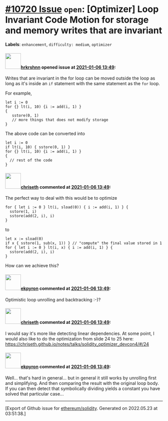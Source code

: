 # [\#10720 Issue](https://github.com/ethereum/solidity/issues/10720) `open`: [Optimizer] Loop Invariant Code Motion for storage and memory writes that are invariant
**Labels**: `enhancement`, `difficulty: medium`, `optimizer`


#### <img src="https://avatars.githubusercontent.com/u/13174375?u=52d702cb6bec53b561afa293cf9cd53ef7a63924&v=4" width="50">[hrkrshnn](https://github.com/hrkrshnn) opened issue at [2021-01-06 13:49](https://github.com/ethereum/solidity/issues/10720):

Writes that are invariant in the for loop can be moved outside the loop as long as it's inside an `if` statement with the same statement as the `for` loop.

For example,

```
let i := 0
for {} lt(i, 10) {i := add(i, 1) }
{
   sstore(0, 1)
   // more things that does not modify storage
}
```

The above code can be converted into

```
let i := 0
if lt(i, 10) { sstore(0, 1) }
for {} lt(i, 10) {i := add(i, 1) }
{
  // rest of the code
}
```


#### <img src="https://avatars.githubusercontent.com/u/9073706?v=4" width="50">[chriseth](https://github.com/chriseth) commented at [2021-01-06 13:49](https://github.com/ethereum/solidity/issues/10720#issuecomment-758785159):

The perfect way to deal with this would be to optimize
```
for { let i := 0 } lt(i, sload(0)) { i := add(i, 1) } {
  sstore(1, i)
  sstore(add(2, i), i)
}
```
to
```
let x := sload(0)
if x { sstore(1, sub(x, 1)) } // "compute" the final value stored in 1
for { let i := 0 } lt(i, x) { i := add(i, 1) } {
  sstore(add(2, i), i)
}
```
How can we achieve this?

#### <img src="https://avatars.githubusercontent.com/u/1347491?v=4" width="50">[ekpyron](https://github.com/ekpyron) commented at [2021-01-06 13:49](https://github.com/ethereum/solidity/issues/10720#issuecomment-758838592):

Optimistic loop unrolling and backtracking :-)?

#### <img src="https://avatars.githubusercontent.com/u/9073706?v=4" width="50">[chriseth](https://github.com/chriseth) commented at [2021-01-06 13:49](https://github.com/ethereum/solidity/issues/10720#issuecomment-758885306):

I would say it's more like detecting linear dependencies. At some point, I would also like to do the optimization from slide 24 to 25 here: https://chriseth.github.io/notes/talks/solidity_optimizer_devcon4/#/24

#### <img src="https://avatars.githubusercontent.com/u/1347491?v=4" width="50">[ekpyron](https://github.com/ekpyron) commented at [2021-01-06 13:49](https://github.com/ethereum/solidity/issues/10720#issuecomment-758989816):

Well... that's hard in general... but in general it still works by unrolling first and simplifying. And then comparing the result with the original loop body. If you can then detect that symbolically dividing yields a constant you have solved that particular case...


-------------------------------------------------------------------------------



[Export of Github issue for [ethereum/solidity](https://github.com/ethereum/solidity). Generated on 2022.05.23 at 03:51:38.]
